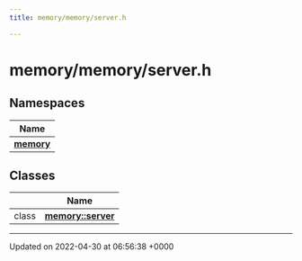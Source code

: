 ```yaml
---
title: memory/memory/server.h

---
```


# memory/memory/server.h



## Namespaces

| Name           |
| -------------- |
| **[memory](Namespaces/namespacememory.md)**  |

## Classes

|                | Name           |
| -------------- | -------------- |
| class | **[memory::server](Classes/classmemory_1_1server.md)**  |






-------------------------------

Updated on 2022-04-30 at 06:56:38 +0000
